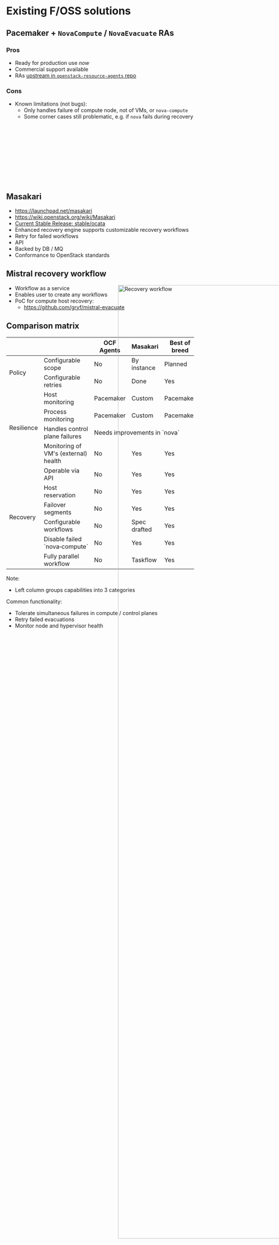 <!-- .slide: data-state="section-break" id="FOSS-solutions" data-timing="10" -->
# Existing F/OSS solutions


<!-- .slide: data-state="normal" id="ocf-pros-cons" data-menu-title="OCF RA pros and cons" data-timing="40" -->
## Pacemaker + `NovaCompute` / `NovaEvacuate` RAs

### Pros <!-- .element: class="fragment" data-fragment-index="1" -->

*   <!-- .element: class="fragment" data-fragment-index="1" -->
    Ready for production use *now*
*   <!-- .element: class="fragment" data-fragment-index="2" -->
    Commercial support available
*   <!-- .element: class="fragment" data-fragment-index="3" -->
    RAs [upstream in `openstack-resource-agents` repo](https://github.com/openstack/openstack-resource-agents/tree/master/ocf)

### Cons <!-- .element: class="fragment" data-fragment-index="4" -->

*   <!-- .element: class="fragment" data-fragment-index="4" -->
    Known limitations (not bugs):
    *   Only handles failure of compute node, not of VMs, or `nova-compute`
    *   Some corner cases still problematic, e.g. if `nova` fails during recovery


<!-- .slide: data-state="blank" id="SOC-demo" class="full-screen" data-menu-title="SOC demo" data-timing="25" -->
<iframe data-src="https://www.youtube.com/embed/OrsiP86rGM8"
        frameborder="0" allowfullscreen></iframe>


<!-- .slide: data-state="normal" id="about-masakari" data-timing="30" -->
## Masakari

*   https://launchpad.net/masakari
*   https://wiki.openstack.org/wiki/Masakari
*   <!-- .element: class="fragment" data-fragment-index="1" -->
    [Current Stable Release: stable/ocata](https://github.com/openstack/masakari/tree/stable/ocata)
*   <!-- .element: class="fragment" data-fragment-index="2" -->
    Enhanced recovery engine supports customizable recovery workflows
*   <!-- .element: class="fragment" data-fragment-index="3" -->
    Retry for failed workflows
*   <!-- .element: class="fragment" data-fragment-index="4" -->
    API
*   <!-- .element: class="fragment" data-fragment-index="5" -->
    Backed by DB / MQ
*   <!-- .element: class="fragment" data-fragment-index="6" -->
    Conformance to OpenStack standards


<!-- .slide: data-state="normal" id="mistral" data-menu-title="Mistral" data-timing="40"-->
## Mistral recovery workflow

<div>
    <img style="height: 80%; left: 55%; position: absolute" alt="Recovery workflow"
         data-src="images/workflow.svg" />
</div>

*   Workflow as a service
*   <!-- .element: class="fragment" -->
    Enables user to create any workflows
*   <!-- .element: class="fragment" -->
    PoC for compute host recovery:
    *   https://github.com/gryf/mistral-evacuate


<!-- .slide: data-state="normal" id="comparison" data-menu-title="Comparison" data-timing="60"-->
## Comparison matrix

<table class="waffle" cellspacing="0" cellpadding="0">
  <thead>
    <tr>
      <th class="criterion-class">
        <div></div>
      </th>
      <th class="criteria" />
      <th>OCF Agents</th>
      <th>Masakari</th>
      <th>Best of breed</th>
    </tr>
  </thead>
  <tbody>
    <tr>
      <td class="criterion-class policy" rowspan="2">
        <div>Policy</div>
      </td>
      <td class="criteria">Configurable scope</td>
      <td class="no">No</td>
      <td class="maybe">By instance</td>
      <td class="yes">Planned</td>
    </tr>
    <tr>
      <td class="criteria">Configurable retries</td>
      <td class="no">No</td>
      <td class="yes">Done</td>
      <td class="yes">Yes</td>
    </tr>
    <tr>
      <td class="criterion-class resilience" rowspan="4">
        <div>Resilience</div>
      </td>
      <td class="criteria">Host monitoring</td>
      <td class="yes">Pacemaker</td>
      <td class="no">Custom</td>
      <td class="yes">Pacemaker</td>
    </tr>
    <tr>
      <td class="criteria">Process monitoring</td>
      <td class="yes">Pacemaker</td>
      <td class="no">Custom</td>
      <td class="yes">Pacemaker</td>
    </tr>
    <tr>
      <td class="criteria">Handles control plane failures</td>
      <td class="maybe" colspan="3">Needs improvements in `nova`</td>
    </tr>
    <tr>
      <td class="criteria">Monitoring of VM's (external) health</td>
      <td class="no">No</td>
      <td class="yes">Yes</td>
      <td class="yes">Yes</td>
    </tr>
    <tr>
      <td class="criterion-class recovery" rowspan="6">
        <div>Recovery</div>
      </td>
      <td class="criteria">Operable via API</td>
      <td class="no">No</td>
      <td class="yes">Yes</td>
      <td class="yes">Yes</td>
    </tr>
    <tr>
      <td class="criteria">Host reservation</td>
      <td class="no">No</td>
      <td class="yes">Yes</td>
      <td class="yes">Yes</td>
    </tr>
    <tr>
      <td class="criteria">Failover segments</td>
      <td class="no">No</td>
      <td class="yes">Yes</td>
      <td class="yes">Yes</td>
    </tr>
    <tr>
      <td class="criteria">Configurable workflows</td>
      <td class="no">No</td>
      <td class="maybe">Spec drafted</td>
      <td class="yes">Yes</td>
    </tr>
    <tr>
      <td class="criteria">Disable failed `nova‑compute`</td>
      <td class="no">No</td>
      <td class="yes">Yes</td>
      <td class="yes">Yes</td>
    </tr>
    <tr>
      <td class="criteria">Fully parallel workflow</td>
      <td class="no">No</td>
      <td class="yes">Taskflow</td>
      <td class="yes">Yes</td>
    </tr>
  </tbody>
</table>

Note:

*   Left column groups capabilities into 3 categories

Common functionality:
*   Tolerate simultaneous failures in compute / control planes
*   Retry failed evacuations
*   Monitor node and hypervisor health
